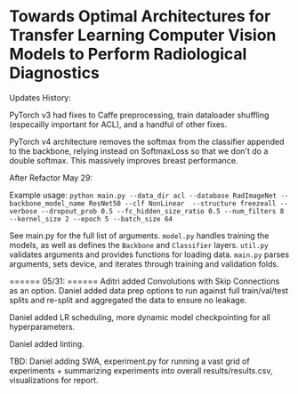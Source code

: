 # Towards Optimal Architectures for Transfer Learning Computer Vision Models to Perform Radiological Diagnostics

Updates History:

PyTorch v3 had fixes to Caffe preprocessing, train dataloader shuffling (especailly important for ACL), and a handful of other fixes.

PyTorch v4 architecture removes the softmax from the classifier appended to the backbone, relying instead on SoftmaxLoss so that we don't do a double softmax. This massively improves breast performance.

After Refactor May 29:

Example usage: ```python main.py --data_dir acl --database RadImageNet --backbone_model_name ResNet50 --clf NonLinear  --structure freezeall --verbose --dropout_prob 0.5 --fc_hidden_size_ratio 0.5 --num_filters 8 --kernel_size 2 --epoch 5 --batch_size 64```

See main.py for the full list of arguments. `model.py` handles training the models, as well as defines the `Backbone` and `Classifier` layers. `util.py` validates arguments and provides functions for loading data. `main.py` parses arguments, sets device, and iterates through training and validation folds.

====== 05/31: ======
Aditri added Convolutions with Skip Connections as an option. Daniel added data prep options to run against full train/val/test splits and re-split and aggregated the data to ensure no leakage.

Daniel added LR scheduling, more dynamic model checkpointing for all hyperparameters.

Daniel added linting.

TBD: Daniel adding SWA, experiment.py for running a vast grid of experiments + summarizing experiments into overall results/results.csv, visualizations for report.